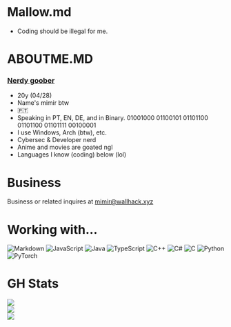 # Mallow.md
- Coding should be illegal for me.

# ABOUTME.MD
### [Nerdy goober](https://wallhack.xyz)

- 20y  (04/28)
- Name's mimir btw
- 🇵🇹
- Speaking in PT, EN, DE, and in Binary. 01001000 01100101 01101100 01101100 01101111 00100001 
- I use Windows, Arch (btw), etc.
- Cybersec & Developer nerd
- Anime and movies are goated ngl
- Languages I know (coding) below (lol)

# Business
Business or related inquires at [mimir@wallhack.xyz](mailto:mimir@wallhack.xyz)

# Working with...
![Markdown](https://img.shields.io/badge/markdown-%23000000.svg?style=for-the-badge&logo=markdown&logoColor=white) ![JavaScript](https://img.shields.io/badge/javascript-%23323330.svg?style=for-the-badge&logo=javascript&logoColor=%23F7DF1E) ![Java](https://img.shields.io/badge/java-%23ED8B00.svg?style=for-the-badge&logo=java&logoColor=white) ![TypeScript](https://img.shields.io/badge/typescript-%23007ACC.svg?style=for-the-badge&logo=typescript&logoColor=white) ![C++](https://img.shields.io/badge/c++-%2300599C.svg?style=for-the-badge&logo=c%2B%2B&logoColor=white) ![C#](https://img.shields.io/badge/c%23-%23239120.svg?style=for-the-badge&logo=c-sharp&logoColor=white) ![C](https://img.shields.io/badge/c-%2300599C.svg?style=for-the-badge&logo=c&logoColor=white) ![Python](https://img.shields.io/badge/python-3670A0?style=for-the-badge&logo=python&logoColor=ffdd54) ![PyTorch](https://img.shields.io/badge/PyTorch-%23EE4C2C.svg?style=for-the-badge&logo=PyTorch&logoColor=white)
# GH Stats
![](https://github-readme-stats.vercel.app/api?username=mycpphurts&theme=synthwave&hide_border=false&include_all_commits=true&count_private=true)<br/>
![](https://github-readme-streak-stats.herokuapp.com/?user=mycpphurts&theme=synthwave&hide_border=false)<br/>
![](https://github-readme-stats.vercel.app/api/top-langs/?username=mycpphurts&theme=synthwave&hide_border=false&include_all_commits=true&count_private=true&layout=compact)
